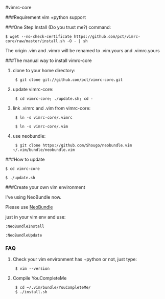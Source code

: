 #vimrc-core

###Requirement
vim +python support

###One Step Install (Do you trust me?)
command:

    $ wget --no-check-certificate https://github.com/pct/vimrc-core/raw/master/install.sh -O - | sh

The origin .vim and .vimrc will be renamed to .vim.yours and .vimrc.yours

###The manual way to install vimrc-core
1. clone to your home directory:

		$ git clone git://github.com/pct/vimrc-core.git

2. update vimrc-core:

    	$ cd vimrc-core; ./update.sh; cd -

3. link .vimrc and .vim from vimrc-core:

    	$ ln -s vimrc-core/.vimrc

    	$ ln -s vimrc-core/.vim

4. use neobundle:

    	$ git clone https://github.com/Shougo/neobundle.vim ~/.vim/bundle/neobundle.vim

###How to update

    $ cd vimrc-core

    $ ./update.sh

###Create your own vim environment

I've using NeoBundle now.

Please use [NeoBundle](https://github.com/Shougo/neobundle.vim)

just in your vim env and use:

    :NeoBundleInstall

    :NeoBundleUpdate

### FAQ
1. Check your vim environment has +python or not, just type:

    	$ vim --version

2. Compile YouCompleteMe

		$ cd ~/.vim/bundle/YouCompleteMe/
		$ ./install.sh
